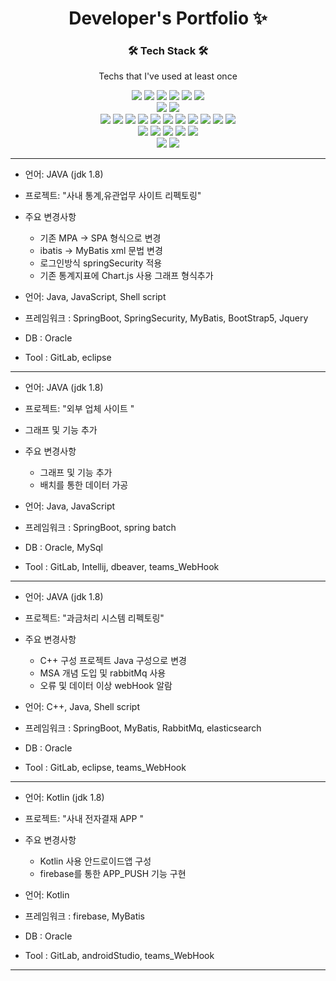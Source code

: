 <p align="center">
  <h1 align="center">Developer's Portfolio ✨</h1>

  <p align="center">

<h3 align="center">🛠 Tech Stack 🛠</h3>


<p align="center"> Techs that I've used at least once </p>

<p align="center">
  <img src="https://img.shields.io/badge/JAVA-3766AB?style=flat-square"/></a>
  <img src="https://img.shields.io/badge/C-%23A8B9CC?style=flat-square&logo=C&logoColor=white"/></a>
  <img src="https://img.shields.io/badge/C++-00599C?style=flat-square&logo=C%2B%2B&logoColor=white"/></a>
  <img src="https://img.shields.io/badge/C%23-%23A8B9CC?style=flat-square"/></a>
  <img src="https://img.shields.io/badge/Kotlin-%237F52FF?style=flat-square&logo=Kotlin&logoColor=white"/></a>
  <img src="https://img.shields.io/badge/GO-%2300ADD8?style=flat-square&logo=GO&logoColor=white"/></a>
  <br>
  <img src="https://img.shields.io/badge/MySQL-%234479A1?style=flat-square&logo=MySQL&logoColor=white"/></a>
  <img src="https://img.shields.io/badge/Oracle-%23F80000?style=flat-square&logo=Oracle&logoColor=white"/></a>
  <br>
  <img src="https://img.shields.io/badge/PowerShell-%235391FE?style=flat-square&logo=PowerShell&logoColor=white"/></a>
  <img src="https://img.shields.io/badge/JavaScript-%23F7DF1E?style=flat-square&logo=JavaScript&logoColor=white"/></a>
  <img src="https://img.shields.io/badge/CSS3-%231572B6?style=flat-square&logo=CSS3&logoColor=white"/></a>
  <img src="https://img.shields.io/badge/jQuery-%230769AD?style=flat-square&logo=jQuery&logoColor=white"/></a>
  <img src="https://img.shields.io/badge/Bootstrap-%237952B3?style=flat-square&logo=Bootstrap&logoColor=white"/></a>
  <img src="https://img.shields.io/badge/Spring-%236DB33F?style=flat-square&logo=Spring&logoColor=white"/></a>
  <img src="https://img.shields.io/badge/Spring Boot-%236DB33F?style=flat-square&logo=Spring Boot&logoColor=white"/></a>
  <img src="https://img.shields.io/badge/Spring ORM-%23326CE5?style=flat-square"/></a>
  <img src="https://img.shields.io/badge/Apache Tomcat-%23F8DC75?style=flat-square&logo=Apache Tomcat&logoColor=white"/></a>
  <img src="https://img.shields.io/badge/Apache Kafka-%23231F20?style=flat-square&logo=Apache Kafka&logoColor=white"/></a>
  <img src="https://img.shields.io/badge/RabbitMQ-%23FF6600?style=flat-square&logo=RabbitMQ&logoColor=white"/></a>
  <br>
  <img src="https://img.shields.io/badge/Eclipse IDE-%232C2255?style=flat-square&logo=Eclipse IDE&logoColor=white"/></a>
  <img src="https://img.shields.io/badge/IntelliJ IDEA-%23000000?style=flat-square&logo=IntelliJ IDEA&logoColor=white"/></a>
  <img src="https://img.shields.io/badge/Unity-%23FFFFFF?style=flat-square&logo=Unity&logoColor=black"/></a>
  <img src="https://img.shields.io/badge/Android Studio-%233DDC84?style=flat-square&logo=Android Studio&logoColor=white"/></a>
  <img src="https://img.shields.io/badge/Firebase-%23FFCA28?style=flat-square&logo=Firebase&logoColor=white"/></a>
  <br>
  <img src="https://img.shields.io/badge/GitHub-%23181717?style=flat-square&logo=GitHub&logoColor=white"/></a>
  <img src="https://img.shields.io/badge/GitLab-%23FC6D26?style=flat-square&logo=GitLab&logoColor=white"/></a>
  
  
  
</p>

----------------------------------------------------------------------------------------------------------------------------------
   - 언어: JAVA (jdk 1.8)<br>
   - 프로젝트: "사내 통계,유관업무 사이트 리펙토링"<br>
   - 주요 변경사항 
     - 기존 MPA -> SPA 형식으로 변경<br>
     - ibatis -> MyBatis xml 문법 변경<br>
     - 로그인방식 springSecurity 적용
     - 기존 통계지표에 Chart.js 사용 그래프 형식추가<br>
     
   - 언어: Java, JavaScript, Shell script <br>
   - 프레임워크 : SpringBoot, SpringSecurity, MyBatis, BootStrap5, Jquery
   - DB : Oracle
   - Tool : GitLab, eclipse
   
----------------------------------------------------------------------------------------------------------------------------------
 - 언어: JAVA (jdk 1.8)<br>
 - 프로젝트: "외부 업체 사이트 "<br>
 - 그래프 및 기능 추가<br>
 - 주요 변경사항 
     - 그래프 및 기능 추가 <br>
     - 배치를 통한 데이터 가공 <br>
     
 - 언어: Java, JavaScript <br>
 - 프레임워크 : SpringBoot, spring batch <br>
 - DB : Oracle, MySql <br>
 - Tool : GitLab, Intellij, dbeaver, teams_WebHook <br>
   
----------------------------------------------------------------------------------------------------------------------------------
 - 언어: JAVA (jdk 1.8)<br>
 - 프로젝트: "과금처리 시스템 리펙토링"<br>
 - 주요 변경사항 
     - C++ 구성 프로젝트 Java 구성으로 변경<br>
     - MSA 개념 도입 및 rabbitMq 사용 <br>
     - 오류 및 데이터 이상 webHook 알람 <br>
     
 - 언어: C++, Java, Shell script <br>
 - 프레임워크 : SpringBoot, MyBatis, RabbitMq, elasticsearch <br>
 - DB : Oracle <br>
 - Tool : GitLab, eclipse, teams_WebHook <br>

----------------------------------------------------------------------------------------------------------------------------------
 - 언어: Kotlin (jdk 1.8)<br>
 - 프로젝트: "사내 전자결재 APP "<br>
 - 주요 변경사항 
     - Kotlin 사용 안드로이드앱 구성 <br>
     - firebase를 통한 APP_PUSH 기능 구현<br>
    
 - 언어: Kotlin <br>
 - 프레임워크 : firebase, MyBatis <br>
 - DB : Oracle <br>
 - Tool : GitLab, androidStudio, teams_WebHook <br>
   
----------------------------------------------------------------------------------------------------------------------------------

